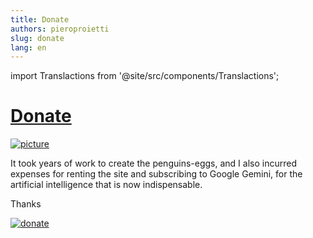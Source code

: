 ```yaml
---
title: Donate
authors: pieroproietti
slug: donate
lang: en
---
```

import Translactions from '@site/src/components/Translactions';

<Translactions />

# [Donate](https://paypal.me/penguinseggs)
[![picture](/img/donate.png)](https://paypal.me/penguinseggs)

It took years of work to create the penguins-eggs, and I also incurred expenses for renting the site and subscribing to Google Gemini, for the artificial intelligence that is now indispensable.

Thanks


[![donate](https://img.shields.io/badge/penguinseggs-donate-cyan)](https://paypal.me/penguinseggs)

